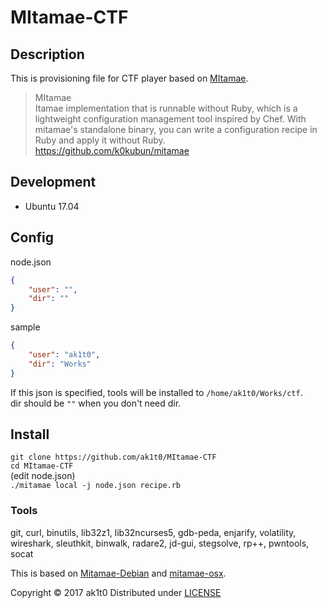 # MItamae-CTF

## Description
This is provisioning file for CTF player based on [MItamae](https://github.com/k0kubun/mitamae).

> MItamae  
> Itamae implementation that is runnable without Ruby, which is a lightweight configuration management tool inspired by Chef. 
> With mitamae's standalone binary, you can write a configuration recipe in Ruby and apply it without Ruby.  
> https://github.com/k0kubun/mitamae

## Development
- Ubuntu 17.04

## Config
node.json
```json
{
    "user": "",
    "dir": ""
}

```
sample
```json
{
    "user": "ak1t0",
    "dir": "Works"
}
```

If this json is specified, tools will be installed to `/home/ak1t0/Works/ctf`.  
dir should be `""` when you don't need dir.


## Install
`git clone https://github.com/ak1t0/MItamae-CTF`  
`cd MItamae-CTF`  
(edit node.json)  
`./mitamae local -j node.json recipe.rb`  

### Tools
git, curl, binutils, lib32z1, lib32ncurses5, gdb-peda, enjarify, volatility, wireshark, sleuthkit, binwalk, radare2, jd-gui, stegsolve, rp++, pwntools, socat  


This is based on [Mitamae-Debian](https://github.com/taroooyan/mitamae-debian) and [mitamae-osx](https://github.com/upamune/mitamae-osx).  


Copyright © 2017 ak1t0
Distributed under [LICENSE](https://github.com/ak1t0/MItamae-CTF/blob/master/LICENSE)

